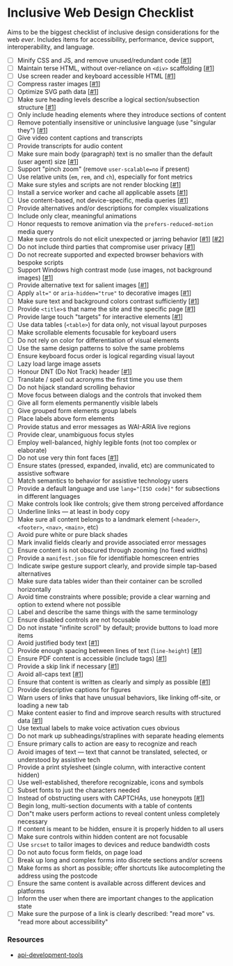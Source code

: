 # Inclusive Web Design Checklist

Aims to be the biggest checklist of inclusive design considerations for the web _ever_. Includes items for accessibility, performance, device support, interoperability, and language.

- [ ] Minify CSS and JS, and remove unused/redundant code [[#1](https://developers.google.com/speed/docs/insights/MinifyResources)]
- [ ] Maintain terse HTML, without over-reliance on `<div>` scaffolding [[#1](http://designingforperformance.com/optimizing-markup-and-styles/#divitis)]
- [ ] Use screen reader and keyboard accessible HTML [[#1](https://developer.mozilla.org/en-US/docs/Learn/Accessibility/HTML)]
- [ ] Compress raster images [[#1](https://www.html5rocks.com/en/tutorials/speed/img-compression/)]
- [ ] Optimize SVG path data [[#1](https://web-design-weekly.com/2014/10/22/optimizing-svg-web/)]
- [ ] Make sure heading levels describe a logical section/subsection structure [[#1](https://webaim.org/techniques/semanticstructure/)]
- [ ] Only include heading elements where they introduce sections of content
- [ ] Remove potentially insensitive or uninclusive language (use "singular they") [[#1](http://alexjs.com/)]
- [ ] Give video content captions and transcripts
- [ ] Provide transcripts for audio content
- [ ] Make sure main body (paragraph) text is no smaller than the default (user agent) size [[#1](https://www.smashingmagazine.com/2011/10/16-pixels-body-copy-anything-less-costly-mistake/)]
- [ ] Support "pinch zoom" (remove `user-scalable=no` if present)
- [ ] Use relative units (`em`, `rem`, and `ch`), especially for font metrics
- [ ] Make sure styles and scripts are not render blocking [[#1](https://csabapalfi.github.io/eliminate-render-blocking/)]
- [ ] Install a service worker and cache all applicable assets [[#1](https://css-tricks.com/serviceworker-for-offline/)]
- [ ] Use content-based, not device-specific, media queries [[#1](http://bradfrost.com/blog/post/7-habits-of-highly-effective-media-queries/#content)]
- [ ] Provide alternatives and/or descriptions for complex visualizations
- [ ] Include only clear, meaningful animations
- [ ] Honor requests to remove animation via the `prefers-reduced-motion` media query
- [ ] Make sure controls do not elicit unexpected or jarring behavior [[#1](https://www.w3.org/TR/UNDERSTANDING-WCAG20/consistent-behavior-receive-focus.html)] [[#2](https://www.w3.org/TR/UNDERSTANDING-WCAG20/consistent-behavior-unpredictable-change.html)]
- [ ] Do not include third parties that compromise user privacy [[#1](https://css-tricks.com/potential-dangers-of-third-party-javascript/)]
- [ ] Do not recreate supported and expected browser behaviors with bespoke scripts
- [ ] Support Windows high contrast mode (use images, not background images) [[#1](http://adrianroselli.com/2012/08/css-background-images-high-contrast-mode.html)]
- [ ] Provide alternative text for salient images [[#1](https://www.w3.org/WAI/tutorials/images/decision-tree/)]
- [ ] Apply `alt="` or `aria-hidden="true"` to decorative images [[#1](https://www.w3.org/WAI/tutorials/images/decorative/)]
- [ ] Make sure text and background colors contrast sufficiently [[#1](https://accessibility.blog.gov.uk/2016/06/17/colour-contrast-why-does-it-matter/)]
- [ ] Provide `<title>`s that name the site and the specific page [[#1](https://www.w3.org/TR/WCAG20-TECHS/G88.html)]
- [ ] Provide large touch "targets" for interactive elements [[#1](http://www.bbc.co.uk/guidelines/futuremedia/accessibility/mobile/design/touch-target-size)]
- [ ] Use data tables (`<table>`) for data only, not visual layout purposes
- [ ] Make scrollable elements focusable for keyboard users
- [ ] Do not rely on color for differentiation of visual elements
- [ ] Use the same design patterns to solve the same problems
- [ ] Ensure keyboard focus order is logical regarding visual layout
- [ ] Lazy load large image assets
- [ ] Honour DNT (Do Not Track) header [[#1](https://developer.mozilla.org/en-US/docs/Web/HTTP/Headers/DNT)]
- [ ] Translate / spell out acronyms the first time you use them
- [ ] Do not hijack standard scrolling behavior
- [ ] Move focus between dialogs and the controls that invoked them
- [ ] Give all form elements permanently visible labels
- [ ] Give grouped form elements group labels
- [ ] Place labels above form elements
- [ ] Provide status and error messages as WAI-ARIA live regions
- [ ] Provide clear, unambiguous focus styles
- [ ] Employ well-balanced, highly legible fonts (not too complex or elaborate)
- [ ] Do not use very thin font faces [[#1](http://www.telegraph.co.uk/science/2016/10/23/internet-is-becoming-unreadable-because-of-a-trend-towards-light/)]
- [ ] Ensure states (pressed, expanded, invalid, etc) are communicated to assistive software
- [ ] Match semantics to behavior for assistive technology users
- [ ] Provide a default language and use `lang="[ISO code]"` for subsections in different languages
- [ ] Make controls look like controls; give them strong perceived affordance
- [ ] Underline links — at least in body copy
- [ ] Make sure all content belongs to a landmark element (`<header>`, `<footer>`, `<nav>`, `<main>`, etc)
- [ ] Avoid pure white or pure black shades
- [ ] Mark invalid fields clearly and provide associated error messages
- [ ] Ensure content is not obscured through zooming (no fixed widths)
- [ ] Provide a `manifest.json` file for identifiable homescreen entries
- [ ] Indicate swipe gesture support clearly, and provide simple tap-based alternatives
- [ ] Make sure data tables wider than their container can be scrolled horizontally
- [ ] Avoid time constraints where possible; provide a clear warning and option to extend where not possible
- [ ] Label and describe the same things with the same terminology
- [ ] Ensure disabled controls are not focusable
- [ ] Do not instate "infinite scroll" by default; provide buttons to load more items
- [ ] Avoid justified body text [[#1](https://www.w3.org/TR/WCAG20-TECHS/F88.html)]
- [ ] Provide enough spacing between lines of text (`line-height`) [[#1](https://www.w3.org/TR/WCAG20-TECHS/C21.html)]
- [ ] Ensure PDF content is accessible (include tags) [[#1](https://webaim.org/techniques/acrobat/)]
- [ ] Provide a skip link if necessary [[#1](https://webaim.org/techniques/skipnav/)]
- [ ] Avoid all-caps text [[#1](https://github.com/humanmade/hm-pattern-library/issues/75)]
- [ ] Ensure that content is written as clearly and simply as possible [[#1](https://www.w3.org/TR/UNDERSTANDING-WCAG20/meaning-supplements.html)]
- [ ] Provide descriptive captions for figures
- [ ] Warn users of links that have unusual behaviors, like linking off-site, or loading a new tab
- [ ] Make content easier to find and improve search results with structured data [[#1](https://developers.google.com/search/docs/guides/prototype)]
- [ ] Use textual labels to make voice activation cues obvious
- [ ] Do not mark up subheadings/straplines with separate heading elements
- [ ] Ensure primary calls to action are easy to recognize and reach
- [ ] Avoid images of text — text that cannot be translated, selected, or understood by assistive tech
- [ ] Provide a print stylesheet (single column, with interactive content hidden)
- [ ] Use well-established, therefore recognizable, icons and symbols
- [ ] Subset fonts to just the characters needed
- [ ] Instead of obstructing users with CAPTCHAs, use honeypots [[#1](<https://en.wikipedia.org/wiki/Honeypot_(computing)>)]
- [ ] Begin long, multi-section documents with a table of contents
- [ ] Don"t make users perform actions to reveal content unless completely necessary
- [ ] If content is meant to be hidden, ensure it is properly hidden to all users
- [ ] Make sure controls within hidden content are not focusable
- [ ] Use `srcset` to tailor images to devices and reduce bandwidth costs
- [ ] Do not auto focus form fields, on page load
- [ ] Break up long and complex forms into discrete sections and/or screens
- [ ] Make forms as short as possible; offer shortcuts like autocompleting the address using the postcode
- [ ] Ensure the same content is available across different devices and platforms
- [ ] Inform the user when there are important changes to the application state
- [ ] Make sure the purpose of a link is clearly described: "read more" vs. "read more about accessibility"

### Resources

- [api-development-tools](https://github.com/shieldfy/API-Security-Checklist)

<!--- Tags: [web design, checklist] --->
